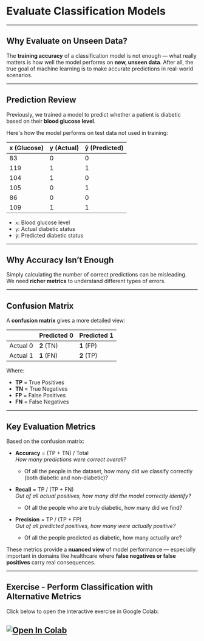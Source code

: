# Evaluate Classification Models

---

## Why Evaluate on Unseen Data?

The **training accuracy** of a classification model is not enough — what really matters is how well the model performs on **new, unseen data**. After all, the true goal of machine learning is to make accurate predictions in real-world scenarios.

---

## Prediction Review

Previously, we trained a model to predict whether a patient is diabetic based on their **blood glucose level**.

Here's how the model performs on test data not used in training:

| x (Glucose) | y (Actual) | ŷ (Predicted) |
|-------------|------------|---------------|
| 83          | 0          | 0             |
| 119         | 1          | 1             |
| 104         | 1          | 0             |
| 105         | 0          | 1             |
| 86          | 0          | 0             |
| 109         | 1          | 1             |

- `x`: Blood glucose level  
- `y`: Actual diabetic status  
- `ŷ`: Predicted diabetic status

---

## Why Accuracy Isn’t Enough

Simply calculating the number of correct predictions can be misleading.  
We need **richer metrics** to understand different types of errors.

---

## Confusion Matrix

A **confusion matrix** gives a more detailed view:


|                | Predicted 0 | Predicted 1 |
|----------------|-------------|-------------|
| Actual 0       | **2** (TN)  | **1** (FP)  |
| Actual 1       | **1** (FN)  | **2** (TP)  |

Where:

- **TP** = True Positives  
- **TN** = True Negatives  
- **FP** = False Positives  
- **FN** = False Negatives

---

## Key Evaluation Metrics

Based on the confusion matrix:

- **Accuracy** = (TP + TN) / Total  
  _How many predictions were correct overall?_
  - Of all the people in the dataset, how many did we classify correctly (both diabetic and non-diabetic)?

- **Recall** = TP / (TP + FN)  
  _Out of all actual positives, how many did the model correctly identify?_
  - Of all the people who are truly diabetic, how many did we find?

- **Precision** = TP / (TP + FP)  
  _Out of all predicted positives, how many were actually positive?_
  - Of all the people predicted as diabetic, how many actually are?

These metrics provide a **nuanced view** of model performance — especially important in domains like healthcare where **false negatives or false positives** carry real consequences.

---

## Exercise - Perform Classification with Alternative Metrics

Click below to open the interactive exercise in Google Colab:

[![Open In Colab](https://colab.research.google.com/assets/colab-badge.svg)](https://colab.research.google.com/drive/1O4UZALpsUtOjcgn2wUA5jUKVxA9VdB3Q)
---
